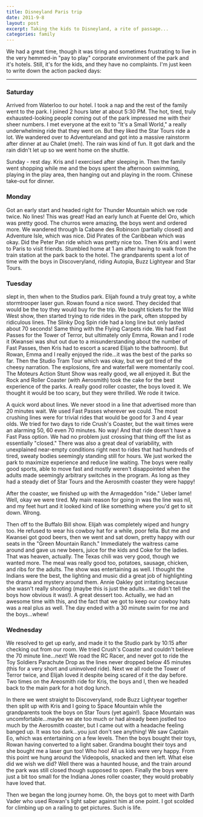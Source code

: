 ```yaml
---
title: Disneyland Paris trip
date: 2011-9-8
layout: post
excerpt: Taking the kids to Disneyland, a rite of passage...
categories: family
---
```


We had a great time, though it was tiring and sometimes frustrating to
live in the very hemmed-in "pay to play" corporate environment of the park
and it's hotels. Still, it's for the kids, and they have no complaints.
I'm just keen to write down the action packed days:
  
---
  
### Saturday 

Arrived from Waterloo to our hotel. I took a nap and the rest
of the family went to the park. I joined 2 hours later at about 5:30 PM.
The hot, tired, truly exhausted-looking people coming out of the park impressed
me with their sheer numbers. I met everyone at the exit to "It's a Small
World," a really underwhelming ride that they went on. But they liked the
Star Tours ride a lot. We wandered over to Adventureland and got into a
massive rainstorm after dinner at au Chalet (meh). The rain was kind of
fun. It got dark and the rain didn't let up so we went home on the shuttle.
  
Sunday - rest day. Kris and I exercised after sleeping in. Then the family
went shopping while me and the boys spent the afternoon swimming, playing
in the play area, then hanging out and playing in the room. Chinese take-out
for dinner.
  
  
### Monday 

Got an early start and headed right for Thunder Mountain which
we rode twice. No lines! This was great! Had an early lunch at Fuente del
Oro, which was pretty good. The churros were amazing, the boys went and
ordered more. We wandered through la Cabane des Robinson (partially closed)
and Adventure Isle, which was nice.  Did Pirates of the Caribbean
which was okay. Did the Peter Pan ride which was pretty nice too. Then
Kris and I went to Paris to visit friends. Stumbled home at 1 am after
having to walk from the train station at the park back to the hotel. The
grandparents spent a lot of time with the boys in Discoveryland, riding
Autopia, Buzz Lightyear and Star Tours.
  
  
### Tuesday

slept in, then when to the Studios park. Elijah found a truly
great toy, a white stormtrooper laser gun. Rowan found a nice sword. They
decided that would be the toy they would buy for the trip. We bought tickets
for the Wild West show, then started trying to ride rides in the park,
often stopped by ridiculous lines. The Slinky Dog Spin ride had a long
line but only lasted about 70 seconds! Same thing with the Flying Carpets
ride. We had Fast Passes for the Tower of Terror, but ultimately only Emma,
Rowan and I rode it (Kwansei was shut out due to a misunderstanding about
the number of Fast Passes, then Kris had to escort a scared Elijah to the
bathroom). But Rowan, Emma and I really enjoyed the ride...it was the best
of the parks so far. Then the Studio Tram Tour which was okay, but we got
tired of the cheesy narration. The explosions, fire and waterfall were
momentarily cool. The Moteurs Action Stunt Show was really good, we all
enjoyed it. But the Rock and Roller Coaster (with Aerosmith) took the cake
for the best experience of the parks. A really good roller coaster, the
boys loved it. We thought it would be too scary, but they were thrilled.
We rode it twice.
  
  
A quick word about lines. We never stood in a line that advertised more
than 20 minutes wait. We used Fast Passes wherever we could. The most crushing
lines were for trivial rides that would be good for 3 and 4 year olds.
We tried for two days to ride Crush's Coaster, but the wait times were
an alarming 50, 60 even 70 minutes. No way! And that ride doesn't have
a Fast Pass option. We had no problem just crossing that thing off the
list as essentially "closed." There was also a great deal of variability,
with unexplained near-empty conditions right next to rides that had hundreds
of tired, sweaty bodies seemingly standing still for hours. We just worked
the park to maximize experience and reduce line waiting. The boys were
really good sports, able to move fast and mostly weren't disappointed when
the adults made seemingly arbitrary switches in the program. As long as
they had a steady diet of Star Tours and the Aerosmith coaster they were
happy!
  
  
After the coaster, we finished up with the Armageddon "ride." Ueber lame!
Well, okay we were tired. My main reason for going in was the line was
nil, and my feet hurt and it looked kind of like something where you'd
get to sit down. Wrong.
  
  
Then off to the Buffalo Bill show. Elijah was completely wiped and hungry
too. He refused to wear his cowboy hat for a while, poor fella. But me
and Kwansei got good beers, then we went and sat down, pretty happy with
our seats in the "Green Mountain Ranch." Immediately the waitress came
around and gave us new beers, juice for the kids and Coke for the ladies.
That was heaven, actually. The Texas chili was very good, though we wanted
more. The meal was really good too, potatoes, sausage, chicken, and ribs
for the adults. The show was entertaining as well. I thought the Indians
were the best, the lighting and music did a great job of highlighting the
drama and mystery around them. Annie Oakley got irritating because she
wasn't really shooting (maybe this is just the adults...we didn't tell
the boys how obvious it was!). A great dessert too. Actually, we had an
awesome time with this, and the fact that we got to keep our cowboy hats
was a real plus as well. The day ended with a 30 minute swim for me and
the boys...whew!
  
  
### Wednesday

We resolved to get up early, and made it to the Studio park
by 10:15 after checking out from our room. We tried Crush's Coaster and
couldn't believe the 70 minute line...next! We road the RC Racer, and never
got to ride the Toy Soldiers Parachute Drop as the lines never dropped
below 45 minutes (this for a very short and uninvolved ride). Next we all
rode the Tower of Terror twice, and Elijah loved it despite being scared
of it the day before. Two times on the Areosmith ride for Kris, the boys
and I, then we headed back to the main park for a hot dog lunch.
  
  
In there we went straight to Discoveryland, rode Buzz Lightyear together
then split up with Kris and I going to Space Mountain while the grandparents
took the boys on Star Tours (yet again!). Space Mountain was uncomfortable...maybe
we ate too much or had already been jostled too much by the Aerosmith coaster,
but I came out with a headache feeling banged up. It was too dark...you
just don't see anything! We saw Captain Eo, which was entertaining on a
few levels. Then the boys bought their toys, Rowan having converted to
a light saber. Grandma bought their toys and she bought me a laser gun
too! Who hoo! All us kids were very happy. From this point we hung around
the Videopolis, snacked and then left. What else did we wish we did? Well
there was a haunted house, and the train around the park was still closed
though supposed to open. Finally the boys were just a bit too small for
the Indiana Jones roller coaster, they would probably have loved that.
  
  
Then we began the long journey home. Oh, the boys got to meet with Darth
Vader who used Rowan's light saber against him at one point. I got scolded
for climbing up on a railing to get pictures. Such is life.

